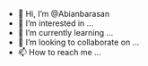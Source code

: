 - 👋 Hi, I’m @Abianbarasan
- 👀 I’m interested in ...
- 🌱 I’m currently learning ...
- 💞️ I’m looking to collaborate on ...
- 📫 How to reach me ...

<!---
Abianbarasan/Abianbarasan is a ✨ special ✨ repository because its `README.md` (this file) appears on your GitHub profile.
You can click the Preview link to take a look at your changes.
--->
